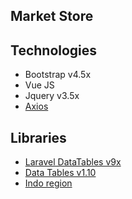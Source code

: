 ## Market Store

## Technologies

-   Bootstrap v4.5x
-   Vue JS
-   Jquery v3.5x
-   [Axios](https://github.com/axios/axios)

## Libraries

-   [Laravel DataTables v9x](https://yajrabox.com)
-   [Data Tables v1.10](https://datatables.net/)
-   [Indo region](https://github.com/azishapidin/indoregion)